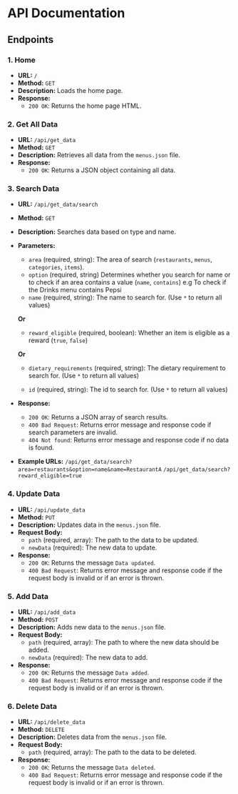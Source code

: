 # API Documentation

## Endpoints

### 1. Home
- **URL:** `/`
- **Method:** `GET`
- **Description:** Loads the home page.
- **Response:**
    - `200 OK`: Returns the home page HTML.

### 2. Get All Data
- **URL:** `/api/get_data`
- **Method:** `GET`
- **Description:** Retrieves all data from the `menus.json` file.
- **Response:**
    - `200 OK`: Returns a JSON object containing all data.

### 3. Search Data
- **URL:** `/api/get_data/search`
- **Method:** `GET`
- **Description:** Searches data based on type and name.
- **Parameters:**
    - `area` (required, string): The area of search (`restaurants`, `menus`, `categories`, `items`).
    - `option` (required, string) Determines whether you search for name or to check if an area contains a value (`name`, `contains`)
    e.g To check if the Drinks menu contains Pepsi
    - `name` (required, string): The name to search for. (Use `*` to return all values)

    **Or**

    - `reward_eligible` (required, boolean): Whether an item is eligible as a reward (`true`, `false`)

    **Or**

    - `dietary_requirements` (required, string): The dietary requirement to search for. (Use `*` to return all values)

    - `id` (required, string): The id to search for. (Use `*` to return all values)
- **Response:**
    - `200 OK`: Returns a JSON array of search results.
    - `400 Bad Request`: Returns error message and response code if search parameters are invalid.
    - `404 Not found`: Returns error message and response code if no data is found.
- **Example URLs:** 
`/api/get_data/search?area=restaurants&option=name&name=RestaurantA`
`/api/get_data/search?reward_eligible=true`

### 4. Update Data
- **URL:** `/api/update_data`
- **Method:** `PUT`
- **Description:** Updates data in the `menus.json` file.
- **Request Body:**
    - `path` (required, array): The path to the data to be updated.
    - `newData` (required): The new data to update.
- **Response:**
    - `200 OK`: Returns the message `Data updated`.
    - `400 Bad Request`: Returns error message and response code if the request body is invalid or if an error is thrown.

### 5. Add Data
- **URL:** `/api/add_data`
- **Method:** `POST`
- **Description:** Adds new data to the `menus.json` file.
- **Request Body:**
    - `path` (required, array): The path to where the new data should be added.
    - `newData` (required): The new data to add.
- **Response:**
    - `200 OK`: Returns the message `Data added`.
    - `400 Bad Request`: Returns error message and response code if the request body is invalid or if an error is thrown.

### 6. Delete Data
- **URL:** `/api/delete_data`
- **Method:** `DELETE`
- **Description:** Deletes data from the `menus.json` file.
- **Request Body:**
    - `path` (required, array): The path to the data to be deleted.
- **Response:**
    - `200 OK`: Returns the message `Data deleted`.
    - `400 Bad Request`: Returns error message and response code if the request body is invalid or if an error is thrown.